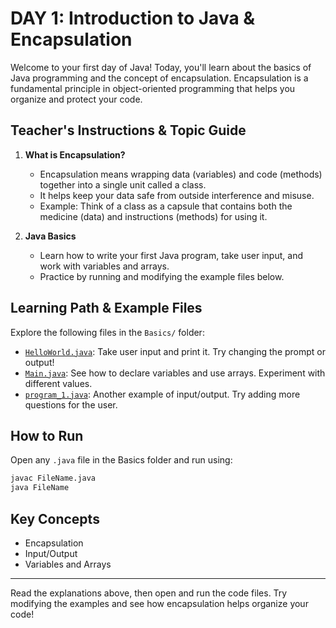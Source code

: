 
# DAY 1: Introduction to Java & Encapsulation

Welcome to your first day of Java! Today, you'll learn about the basics of Java programming and the concept of encapsulation. Encapsulation is a fundamental principle in object-oriented programming that helps you organize and protect your code.

## Teacher's Instructions & Topic Guide

1. **What is Encapsulation?**
    - Encapsulation means wrapping data (variables) and code (methods) together into a single unit called a class.
    - It helps keep your data safe from outside interference and misuse.
    - Example: Think of a class as a capsule that contains both the medicine (data) and instructions (methods) for using it.

2. **Java Basics**
    - Learn how to write your first Java program, take user input, and work with variables and arrays.
    - Practice by running and modifying the example files below.

## Learning Path & Example Files

Explore the following files in the `Basics/` folder:

- [`HelloWorld.java`](Basics/HelloWorld.java): Take user input and print it. Try changing the prompt or output!
- [`Main.java`](Basics/Main.java): See how to declare variables and use arrays. Experiment with different values.
- [`program_1.java`](Basics/program_1.java): Another example of input/output. Try adding more questions for the user.

## How to Run

Open any `.java` file in the Basics folder and run using:

```sh
javac FileName.java
java FileName
```

## Key Concepts

- Encapsulation
- Input/Output
- Variables and Arrays

---

Read the explanations above, then open and run the code files. Try modifying the examples and see how encapsulation helps organize your code!
